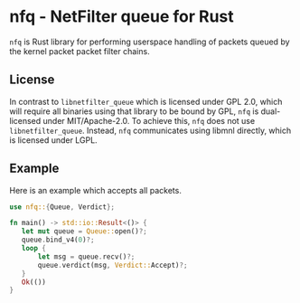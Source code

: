 # nfq - NetFilter queue for Rust

`nfq` is Rust library for performing userspace handling of packets queued by the kernel packet
packet filter chains.

## License
In contrast to `libnetfilter_queue` which is licensed under GPL 2.0, which will require all
binaries using that library to be bound by GPL, `nfq` is dual-licensed under MIT/Apache-2.0.
To achieve this, `nfq` does not use `libnetfilter_queue`. Instead, `nfq` communicates using
libmnl directly, which is licensed under LGPL.

## Example

Here is an example which accepts all packets.
```rust
use nfq::{Queue, Verdict};

fn main() -> std::io::Result<()> {
   let mut queue = Queue::open()?; 
   queue.bind_v4(0)?;
   loop {
       let msg = queue.recv()?;
       queue.verdict(msg, Verdict::Accept)?;
   }
   Ok(())
}
```

